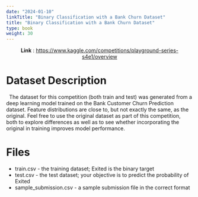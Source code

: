 ```yaml
---
date: "2024-01-10"
linkTitle: "Binary Classification with a Bank Churn Dataset"
title: "Binary Classification with a Bank Churn Dataset"
type: book 
weight: 30
---
```


<center> 

**Link** : <https://www.kaggle.com/competitions/playground-series-s4e1/overview>

</center>

# Dataset Description

&nbsp; The dataset for this competition (both train and test) was generated from a deep learning model trained on the Bank Customer Churn Prediction dataset. Feature distributions are close to, but not exactly the same, as the original. Feel free to use the original dataset as part of this competition, both to explore differences as well as to see whether incorporating the original in training improves model performance.

# Files

 - train.csv - the training dataset; Exited is the binary target
 - test.csv - the test dataset; your objective is to predict the probability of Exited
 - sample_submission.csv - a sample submission file in the correct format
